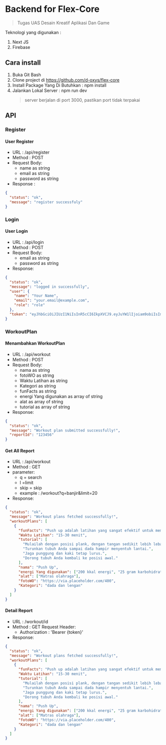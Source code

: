 # Backend for Flex-Core

> Tugas UAS Desain Kreatif Aplikasi Dan Game

Teknologi yang digunakan :

1. Next JS
2. Firebase

## Cara install

1. Buka Git Bash
2. Clone project di https://github.com/d-oxys/flex-core
3. Install Package Yang Di Butuhkan : npm install
4. Jalankan Lokal Server : npm run dev
   > server berjalan di port 3000, pastikan port tidak terpakai

## API

### Register

#### User Register

- URL : /api/register
- Method : POST
- Request Body:
  - name as string
  - email as string
  - password as string
- Response :

```json
{
  "status": "ok",
  "message": "register successfuly"
}
```

### Login

#### User Login

- URL : /api/login
- Method : POST
- Request Body:
  - email as string
  - password as string
- Response:

```json
{
  "status": "ok",
  "message": "logged in successfully",
  "user": {
    "name": "Your Name",
    "email": "your.email@example.com",
    "role": "role"
  },
  "token": "eyJhbGciOiJIUzI1NiIsInR5cCI6IkpXVCJ9.eyJuYW1lIjoiam9obiIsImVtYWlsIjoiam9obmRvZUBnbWFpbC5jb20iLCJyb2xlIjoidXNlciIsImN1c3RvbWVyX2lkIjozLCJpYXQiOjE3MDA2MzQxNDR9.sgoDeu8lNRm_SfoXbb7MkpMEn4ghG0g4Le0GFyN2bn8"
}
```

### WorkoutPlan

#### Menambahkan WorkoutPlan

- URL : /api/workout
- Method : POST
- Request Body:
  - nama as string
  - fotoWO as string
  - Waktu Latihan as string
  - Kategori as string
  - funFacts as string
  - energi Yang digunakan as array of string
  - alat as array of string
  - tutorial as array of string
- Response:

```json
{
  "status": "ok",
  "message": "Workout plan submitted successfully!",
  "reportId": "123456"
}
```

#### Get All Report

- URL : /api/workout
- Method : GET
- parameter:
  - q = search
  - l =limit
  - skip = skip
  - example : /workout?q=banjir&limit=20
- Response:

```json
{
  "status": "ok",
  "message": "Workout plans fetched successfully!",
  "workoutPlans": [
    {
      "funFacts": "Push up adalah latihan yang sangat efektif untuk membangun kekuatan otot bagian atas tubuh.",
      "Waktu Latihan": "15-30 menit",
      "tutorial": [
        "Mulailah dengan posisi plank, dengan tangan sedikit lebih lebar dari bahu.",
        "Turunkan tubuh Anda sampai dada hampir menyentuh lantai.",
        "Jaga punggung dan kaki tetap lurus.",
        "Dorong tubuh Anda kembali ke posisi awal."
      ],
      "nama": "Push Up",
      "energi Yang digunakan": ["200 kkal energi", "25 gram karbohidrat", "8 gram lemak", "7 gram protein"],
      "alat": ["Matras olahraga"],
      "fotoWO": "https://via.placeholder.com/400",
      "Kategori": "dada dan lengan"
    }
  ]
}
```

#### Detail Report

- URL : /workout/id
- Method : GET
  Request Header:
  - Authorization : 'Bearer {token}'
- Response:

```json
{
  "status": "ok",
  "message": "Workout plans fetched successfully!",
  "workoutPlans": [
    {
      "funFacts": "Push up adalah latihan yang sangat efektif untuk membangun kekuatan otot bagian atas tubuh.",
      "Waktu Latihan": "15-30 menit",
      "tutorial": [
        "Mulailah dengan posisi plank, dengan tangan sedikit lebih lebar dari bahu.",
        "Turunkan tubuh Anda sampai dada hampir menyentuh lantai.",
        "Jaga punggung dan kaki tetap lurus.",
        "Dorong tubuh Anda kembali ke posisi awal."
      ],
      "nama": "Push Up",
      "energi Yang digunakan": ["200 kkal energi", "25 gram karbohidrat", "8 gram lemak", "7 gram protein"],
      "alat": ["Matras olahraga"],
      "fotoWO": "https://via.placeholder.com/400",
      "Kategori": "dada dan lengan"
    }
  ]
}
```
